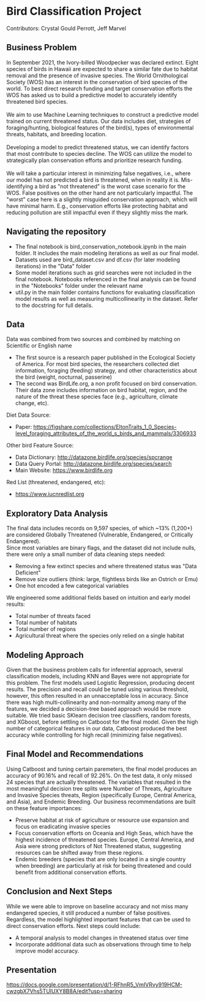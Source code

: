 # Bird Classification Project

Contributors: Crystal Gould Perrott, Jeff Marvel

## Business Problem

In September 2021, the Ivory-billed Woodpecker was declared extinct. Eight species of birds in Hawaii are expected to share a similar fate due to habitat removal and the presence of invasive species. The World Ornithological Society (WOS) has an interest in the conservation of bird species of the world. To best direct research funding and target conservation efforts the WOS has asked us to build a predictive model to accurately identify threatened bird species.
<br />  
We aim to use Machine Learning techniques to construct a predictive model trained on current threatened status. Our data includes diet, strategies of foraging/hunting, biological features of the bird(s), types of environmental threats, habitats, and breeding location.  
<br />
Developing a model to predict threatened status, we can identify factors that most contribute to species decline. The WOS can utilize the model to strategically plan conservation efforts and prioritize research funding. 
<br />  
We will take a particular interest in minimizing false negatives, i.e., where our model has not predicted a bird is threatened, when in reality it is. Mis-identifying a bird as "not threatened" is the worst case scenario for the WOS. False positives on the other hand are not particularly impactful. The "worst" case here is a slightly misguided conservation approach, which will have minimal harm. E.g., conservation efforts like protecting habitat and reducing pollution are still impactful even if theyy slightly miss the mark.

## Navigating the repository
* The final notebook is bird_conservation_notebook.ipynb in the main folder. It includes the main modeling iterations as well as our final model.
* Datasets used are bird_dataset.csv and df.csv (for later modeling iterations) in the "Data" folder
* Some model iterations such as grid searches were not included in the final notebook. Notebooks referenced in the final analysis can be found in the "Notebooks" folder under the relevant name
* util.py in the main folder contains functions for evaluating classification model results as well as measuring multicollinearity in the dataset. Refer to the docstring for full details.

## Data
Data was combined from two sources and combined by matching on Scientific or English name
* The first source is a research paper published in the Ecological Society of America. For most bird species, the researchers collected diet information, foraging (feeding) strategy, and other characteristics about the bird (weight, nocturnal, passerine)
* The second was BirdLife.org, a non profit focused on bird conservation. Their data zone includes information on bird habitat, region, and the nature of the threat these species face (e.g., agriculture, climate change, etc).

Diet Data Source:
* Paper: https://figshare.com/collections/EltonTraits_1_0_Species-level_foraging_attributes_of_the_world_s_birds_and_mammals/3306933

Other bird Feature Source:
* Data Dictionary: http://datazone.birdlife.org/species/spcrange
* Data Query Portal: http://datazone.birdlife.org/species/search
* Main Website: https://www.birdlife.org  

Red List (threatened, endangered, etc):
* https://www.iucnredlist.org

## Exploratory Data Analysis
The final data includes records on 9,597 species, of which ~13% (1,200+) are considered Globally Threatened (Vulnerable, Endangered, or Critically Endangered). 
<br />
Since most variables are binary flags, and the dataset did not include nulls, there were only a small number of data cleaning steps needed:
* Removing a few extinct species and where threatened status was "Data Deficient"
* Remove size outliers (think: large, flightless birds like an Ostrich or Emu)
* One hot encoded a few categorical variables

We engineered some additional fields based on intuition and early model results:
* Total number of threats faced
* Total number of habitats
* Total number of regions
* Agricultural threat where the species only relied on a single habitat
  
## Modeling Approach

Given that the business problem calls for inferential approach, several classification models, including KNN and Bayes were not appropriate for this problem. The first models used Logistic Regression, producing decent results. The precision and recall could be tuned using various threshold, however, this often resulted in an unnacceptable loss in accuracy. Since there was high multi-collinearity and non-normality among many of the features, we decided a decision-tree based approach would be more suitable. We tried basic SKlearn decision tree classifiers, random forests, and XGboost, before settling on Catboost for the final model. Given the high number of categorical features in our data, Catboost produced the best accuracy while controlling for high recall (minimizing false negatives).
  
## Final Model and Recommendations

Using Catboost and tuning certain paremeters, the final model produces an accuracy of 90.16% and recall of 92.26%. On the test data, it only missed 24 species that are actually threatened. The variables that resulted in the most meaningful decision tree splits were Number of Threats, Agriculture and Invasive Species threats, Region (specifically Europe, Central America, and Asia), and Endemic Breeding. Our business recommendations are built on these feature importances:
* Preserve habitat at risk of agriculture or resource use expansion and focus on eradicating invasive species
* Focus conservation efforts on Oceania and High Seas, which have the highest incidence of threatened species. Europe, Central America, and Asia were strong predictors of Not Threatened status, suggesting resources can be shifted away from these regions.
* Endemic breeders (species that are only located in a single country when breeding) are particularly at risk for being threatened and could benefit from additional conservation efforts.
  
## Conclusion and Next Steps

While we were able to improve on baseline accuracy and not miss many endangered species, it still produced a number of false positives. Regardless, the model highlighted important features that can be used to direct conservation efforts. Next steps could include:
* A temporal analysis to model changes in threatened status over time
* Incorporate additional data such as observations through time to help improve model accuracy.
  
## Presentation
  
https://docs.google.com/presentation/d/1-RFhnR5_VmIVRvy919HCM-cwzgbX7Vhs5TUlUXY8B8A/edit?usp=sharing
